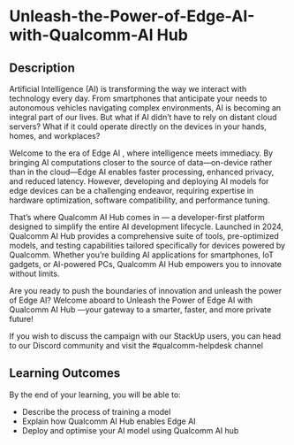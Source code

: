 # Unleash-the-Power-of-Edge-AI-with-Qualcomm-AI Hub

## Description
Artificial Intelligence (AI) is transforming the way we interact with technology every day. From smartphones that anticipate your needs to autonomous vehicles navigating complex environments, AI is becoming an integral part of our lives. But what if AI didn’t have to rely on distant cloud servers? What if it could operate directly on the devices in your hands, homes, and workplaces?

Welcome to the era of Edge AI , where intelligence meets immediacy. By bringing AI computations closer to the source of data—on-device rather than in the cloud—Edge AI enables faster processing, enhanced privacy, and reduced latency. However, developing and deploying AI models for edge devices can be a challenging endeavor, requiring expertise in hardware optimization, software compatibility, and performance tuning.

That’s where Qualcomm AI Hub comes in — a developer-first platform designed to simplify the entire AI development lifecycle. Launched in 2024, Qualcomm AI Hub provides a comprehensive suite of tools, pre-optimized models, and testing capabilities tailored specifically for devices powered by Qualcomm. Whether you’re building AI applications for smartphones, IoT gadgets, or AI-powered PCs, Qualcomm AI Hub empowers you to innovate without limits.

Are you ready to push the boundaries of innovation and unleash the power of Edge AI? Welcome aboard to Unleash the Power of Edge AI with Qualcomm AI Hub —your gateway to a smarter, faster, and more private future!

If you wish to discuss the campaign with our StackUp users, you can head to our Discord community and visit the #qualcomm-helpdesk channel

## Learning Outcomes

By the end of your learning, you will be able to:

* Describe the process of training a model
* Explain how Qualcomm AI Hub enables Edge AI
* Deploy and optimise your AI model using Qualcomm AI hub
